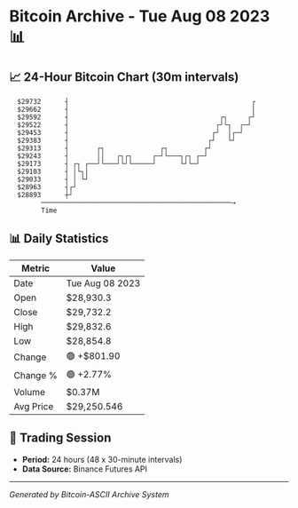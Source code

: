 # Bitcoin Archive - Tue Aug 08 2023 📊

## 📈 24-Hour Bitcoin Chart (30m intervals)

```
  $29732      ┤                                              ┌ 
  $29662      ┤                                              │ 
  $29592      ┤                                      ┌┐     ┌┘ 
  $29522      ┤                                     ┌┘└┐  ┌─┘  
  $29453      ┤                                    ┌┘  │┌─┘    
  $29383      ┤                                   ┌┘   └┘      
  $29313      ┤       ┌┐              ┌┐         ┌┘            
  $29243      ┤       ││   ┌┐┌┐     ┌─┘└───┐┌┐ ┌─┘             
  $29173      ┤ ┌┐ ┌──┘└───┘└┘└─────┘      └┘└─┘               
  $29103      ┤ │└┐│                                           
  $29033      ┤ │ └┘                                           
  $28963      ┤┌┘                                              
  $28893      ┼┘                                               
        ────────────────────────────────────────────────→
        Time
```

## 📊 Daily Statistics

| Metric | Value |
|--------|-------|
| Date | Tue Aug 08 2023 |
| Open | $28,930.3 |
| Close | $29,732.2 |
| High | $29,832.6 |
| Low | $28,854.8 |
| Change | 🟢 +$801.90 |
| Change % | 🟢 +2.77% |
| Volume | $0.37M |
| Avg Price | $29,250.546 |

## 📅 Trading Session

- **Period:** 24 hours (48 x 30-minute intervals)
- **Data Source:** Binance Futures API

---
*Generated by Bitcoin-ASCII Archive System*
